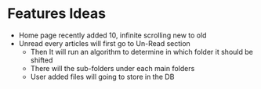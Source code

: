 # Features Ideas

- Home page recently added 10, infinite scrolling new to old
- Unread every articles will first go to Un-Read section
  - Then It will run an algorithm to determine in which folder it should be shifted
  - There will the sub-folders under each main folders
  - User added files will going to store in the DB 